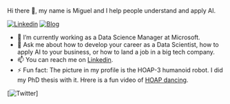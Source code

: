Hi there 👋, my name is Miguel and I help people understand and apply AI.

<!--[![Twitter](https://img.shields.io/twitter/follow/miguelgfierro?style=social)](https://twitter.com/intent/follow?screen_name=miguelgfierro)-->
[![Linkedin](https://img.shields.io/badge/Linkedin-Follow%20Miguel-blue?logo=linkedin)](https://www.linkedin.com/in/miguelgfierro/)
[![Blog](https://img.shields.io/badge/Blog-Visit%20miguelgfierro.com-blue.svg)](https://miguelgfierro.com?utm_source=github.com&utm_medium=profile&utm_campaign=publications)


- 🔭 I’m currently working as a Data Science Manager at Microsoft.
- 💬 Ask me about how to develop your career as a Data Scientist, how to apply AI to your business, or how to land a job in a big tech company.
- 📫 You can reach me on [Linkedin](https://www.linkedin.com/in/miguelgfierro/).
- ⚡ Fun fact: The picture in my profile is the HOAP-3 humanoid robot. I did my PhD thesis with it. Hrere is a fun video of [HOAP dancing](https://www.youtube.com/watch?v=fbu2cYW08HQ).

[![Twitter](https://github-readme-stats.vercel.app/api?username=miguelgfierro&count_private=true&show_icons=true&theme=merko&include_all_commits=true&hide=contribs)]

